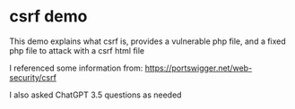 # csrf demo

This demo explains what csrf is, provides a vulnerable php file, and a fixed php file to attack with a csrf html file

I referenced some information from: https://portswigger.net/web-security/csrf

I also asked ChatGPT 3.5 questions as needed
